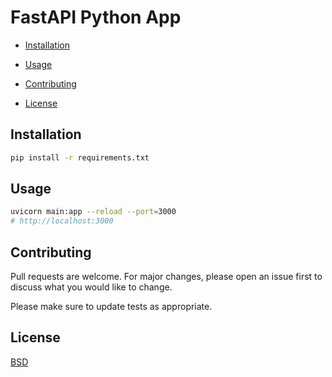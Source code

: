 # FastAPI Python App



* [Installation](#installation)

* [Usage](#usage)

* [Contributing](#contributing)

* [License](#license)

## Installation

```bash
pip install -r requirements.txt
```

## Usage

```bash
uvicorn main:app --reload --port=3000
# http://localhost:3000
```

## Contributing
Pull requests are welcome. For major changes, please open an issue first to discuss what you would like to change.

Please make sure to update tests as appropriate.

## License
[BSD](https://opensource.org/licenses/BSD-3-Clause)
